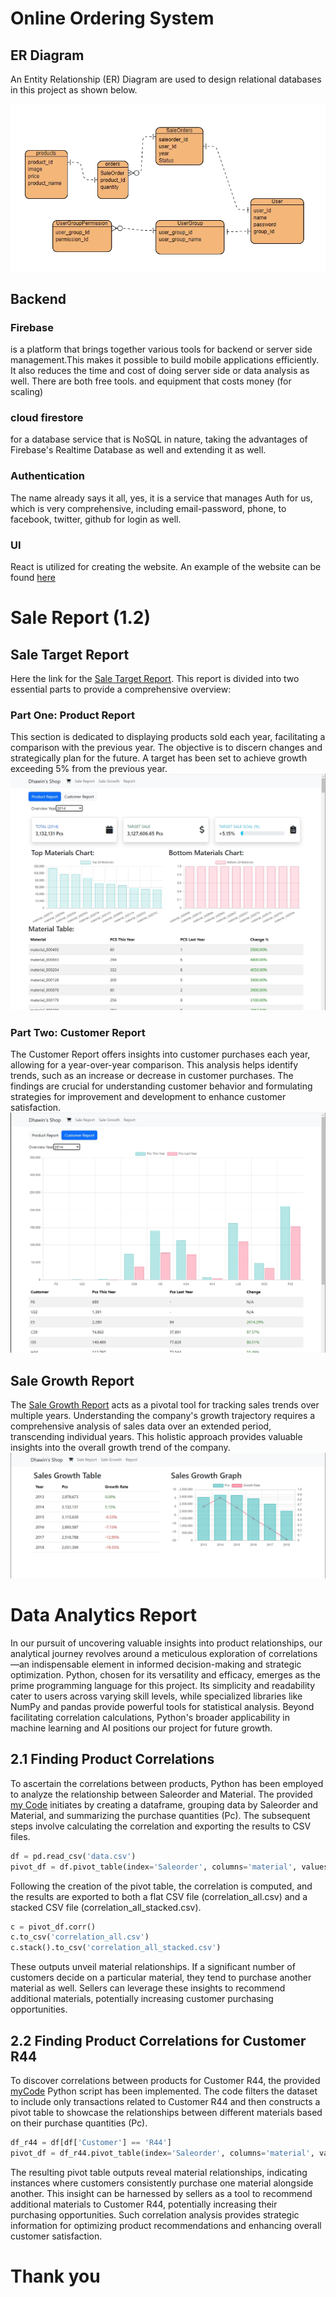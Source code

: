 # Online Ordering System

## ER Diagram

An Entity Relationship (ER) Diagram are used to design relational databases in this project as shown below.

![ER Diagram](https://github.com/dhawin/MyPOS/blob/main/doc/ER.jpg)

## Backend
### Firebase 
is a platform that brings together various tools for backend or server side management.This makes it possible to build mobile applications efficiently. It also reduces the time and cost of doing server side or data analysis as well. There are both free tools. and equipment that costs money (for scaling)

### cloud firestore 
for a database service that is NoSQL in nature, taking the advantages of Firebase's Realtime Database as well and extending it as well.
### Authentication 
The name already says it all, yes, it is a service that manages Auth for us, which is very comprehensive, including email-password, phone, to facebook, twitter, github for login as well.

### UI
React is utilized for creating the website. An example of the website can be found [here](https://dhawin.github.io/MyPOS/)

# Sale Report (1.2)
## Sale Target Report
Here the link for the [Sale Target Report](https://dhawin.github.io/MyPOS/#/saleR).
 This report is divided into two essential parts to provide a comprehensive overview:
### Part One: Product Report
This section is dedicated to displaying products sold each year, facilitating a comparison with the previous year. The objective is to discern changes and strategically plan for the future. A target has been set to achieve growth exceeding 5% from the previous year.
![SaleReportProduct.jpg](https://github.com/dhawin/MyPOS/blob/main/doc/SaleReportProduct.jpg)
### Part Two: Customer Report
The Customer Report offers insights into customer purchases each year, allowing for a year-over-year comparison. This analysis helps identify trends, such as an increase or decrease in customer purchases. The findings are crucial for understanding customer behavior and formulating strategies for improvement and development to enhance customer satisfaction.
![SaleReportCustomer.jpg](https://github.com/dhawin/MyPOS/blob/main/doc/SaleReportCustomer.jpg)
## Sale Growth Report
The [Sale Growth Report](https://dhawin.github.io/MyPOS/#/saleG) acts as a pivotal tool for tracking sales trends over multiple years. Understanding the company's growth trajectory requires a comprehensive analysis of sales data over an extended period, transcending individual years. This holistic approach provides valuable insights into the overall growth trend of the company.
![SaleGrowthReport](https://github.com/dhawin/MyPOS/blob/main/doc/SaleGrowthReport.jpg)

# Data Analytics Report

In our pursuit of uncovering valuable insights into product relationships, our analytical journey revolves around a meticulous exploration of correlations—an indispensable element in informed decision-making and strategic optimization. Python, chosen for its versatility and efficacy, emerges as the prime programming language for this project. Its simplicity and readability cater to users across varying skill levels, while specialized libraries like NumPy and pandas provide powerful tools for statistical analysis. Beyond facilitating correlation calculations, Python's broader applicability in machine learning and AI positions our project for future growth.

## 2.1 Finding Product Correlations
To ascertain the correlations between products, Python has been employed to analyze the relationship between Saleorder and Material. The provided [my Code](https://github.com/dhawin/MyPOS/blob/main/correlation/2.2.py) initiates by creating a dataframe, grouping data by Saleorder and Material, and summarizing the purchase quantities (Pc). The subsequent steps involve calculating the correlation and exporting the results to CSV files.
 ```python
df = pd.read_csv('data.csv')
pivot_df = df.pivot_table(index='Saleorder', columns='material', values='Pc', aggfunc='sum', fill_value=0)
 ```
Following the creation of the pivot table, the correlation is computed, and the results are exported to both a flat CSV file (correlation_all.csv) and a stacked CSV file (correlation_all_stacked.csv).
 ```python
c = pivot_df.corr()
c.to_csv('correlation_all.csv')
c.stack().to_csv('correlation_all_stacked.csv')
 ```
These outputs unveil material relationships. If a significant number of customers decide on a particular material, they tend to purchase another material as well. Sellers can leverage these insights to recommend additional materials, potentially increasing customer purchasing opportunities.

## 2.2 Finding Product Correlations for Customer R44
To discover correlations between products for Customer R44, the provided [myCode](https://github.com/dhawin/MyPOS/blob/main/correlation/2.2.py) Python script has been implemented. The code filters the dataset to include only transactions related to Customer R44 and then constructs a pivot table to showcase the relationships between different materials based on their purchase quantities (Pc).
 ```python
df_r44 = df[df['Customer'] == 'R44']
pivot_df = df_r44.pivot_table(index='Saleorder', columns='material', values='Pc', aggfunc='sum', fill_value=0)
```
The resulting pivot table outputs reveal material relationships, indicating instances where customers consistently purchase one material alongside another. This insight can be harnessed by sellers as a tool to recommend additional materials to Customer R44, potentially increasing their purchasing opportunities. Such correlation analysis provides strategic information for optimizing product recommendations and enhancing overall customer satisfaction.
# Thank you
